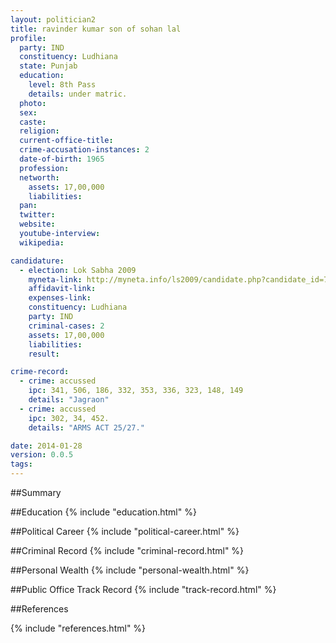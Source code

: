 ```yaml
---
layout: politician2
title: ravinder kumar son of sohan lal
profile: 
  party: IND
  constituency: Ludhiana
  state: Punjab
  education: 
    level: 8th Pass
    details: under matric.
  photo: 
  sex: 
  caste: 
  religion: 
  current-office-title: 
  crime-accusation-instances: 2
  date-of-birth: 1965
  profession: 
  networth: 
    assets: 17,00,000
    liabilities: 
  pan: 
  twitter: 
  website: 
  youtube-interview: 
  wikipedia: 

candidature: 
  - election: Lok Sabha 2009
    myneta-link: http://myneta.info/ls2009/candidate.php?candidate_id=7971
    affidavit-link: 
    expenses-link: 
    constituency: Ludhiana 
    party: IND
    criminal-cases: 2
    assets: 17,00,000
    liabilities: 
    result:  

crime-record: 
  - crime: accussed
    ipc: 341, 506, 186, 332, 353, 336, 323, 148, 149
    details: "Jagraon" 
  - crime: accussed
    ipc: 302, 34, 452.
    details: "ARMS ACT 25/27." 

date: 2014-01-28
version: 0.0.5
tags: 
---
```

##Summary


##Education
{% include "education.html" %}


##Political Career
{% include "political-career.html" %}


##Criminal Record
{% include "criminal-record.html" %}


##Personal Wealth
{% include "personal-wealth.html" %}


##Public Office Track Record
{% include "track-record.html" %}


##References


{% include "references.html" %}